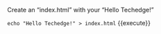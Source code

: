 Create an “index.html” with your “Hello Techedge!”

`echo "Hello Techedge!" > index.html` {{execute}}